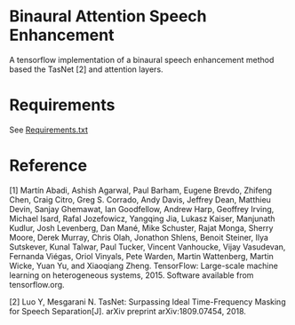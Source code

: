 # Binaural Attention Speech Enhancement
A tensorflow implementation of a binaural speech enhancement method based the TasNet [2] and attention layers.

# Requirements
See [Requirements.txt](https://github.com/APGDHZ/BinAttSE/blob/main/requirements.txt)

# Reference
[1] Martín Abadi, Ashish Agarwal, Paul Barham, Eugene Brevdo, Zhifeng Chen, Craig Citro, Greg S. Corrado, Andy Davis, Jeffrey Dean, Matthieu Devin, Sanjay Ghemawat, Ian Goodfellow, Andrew Harp, Geoffrey Irving, Michael Isard, Rafal Jozefowicz, Yangqing Jia, Lukasz Kaiser, Manjunath Kudlur, Josh Levenberg, Dan Mané, Mike Schuster, Rajat Monga, Sherry Moore, Derek Murray, Chris Olah, Jonathon Shlens, Benoit Steiner, Ilya Sutskever, Kunal Talwar, Paul Tucker, Vincent Vanhoucke, Vijay Vasudevan, Fernanda Viégas, Oriol Vinyals, Pete Warden, Martin Wattenberg, Martin Wicke, Yuan Yu, and Xiaoqiang Zheng. TensorFlow: Large-scale machine learning on heterogeneous systems, 2015. Software available from tensorflow.org.

[2] Luo Y, Mesgarani N. TasNet: Surpassing Ideal Time-Frequency Masking for Speech Separation[J]. arXiv preprint arXiv:1809.07454, 2018.
